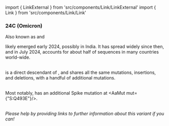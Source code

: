 import { LinkExternal } from 'src/components/Link/LinkExternal'
import { Link } from 'src/components/Link/Link'




<MdxContent filepath="VoCHeader.md'" />

### 24C (Omicron)
Also known as <VarOrLin name="24C (Omicron)" invert={true}/> and <Who name="Omicron" />

<MdxContent filepath="OmicronHeader.md'" />

<VarOrLin name="24C (Omicron)"/> likely emerged early 2024, possibly in India. It has spread widely since then, and in July 2024, accounts for about half of sequences in many countries world-wide.
<br/><br/>

<VarOrLin name="24C (Omicron)" prefix=""/> is a direct descendant of <VarOrLin name="24B (Omicron)" prefix=""/>, and shares all the same mutations, insertions, and deletions, with a handful of additional mutations.
<br/>
<br/>

Most notably, <VarOrLin name="24C (Omicron)" prefix=""/> has an additional Spike mutation at <AaMut mut={"S:Q493E"}/>.
<br/>


<br/>
<i>Please help by providing links to further information about this variant if you can!</i>





